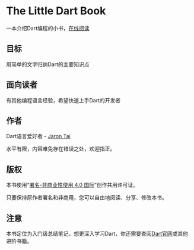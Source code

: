 # The Little Dart Book

一本介绍Dart编程的小书，[在线阅读](https://jarontai.gitbooks.io/the-little-dart-book/content/)

## 目标

用简单的文字归纳Dart的主要知识点

## 面向读者

有其他编程语言经验，希望快速上手Dart的开发者

## 作者

Dart语言爱好者 - [Jaron Tai](https://github.com/jarontai)

水平有限，内容难免存在错误之处，欢迎指正。

## 版权

本书使用“[署名-非商业性使用 4.0 国际](http://creativecommons.org/licenses/by-nc/4.0/)”创作共用许可证。

只要保持原作者署名和非商用，您可以自由地阅读、分享、修改本书。

## 注意

本书定位为入门级总结笔记，想更深入学习Dart，你还需要查阅[Dart官网](https://www.dartlang.org/)或其他进阶书籍。


